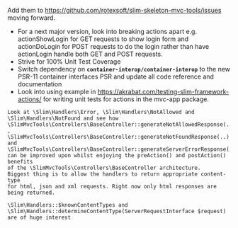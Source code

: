 Add them to https://github.com/rotexsoft/slim-skeleton-mvc-tools/issues moving forward. 

* For a next major version, look into breaking actions apart e.g. actionShowLogin for GET requests to show login form and actionDoLogin for POST requests to do the login rather than have actionLogin handle both GET and POST requests.
* Strive for 100% Unit Test Coverage
* Switch dependency on **`container-interop/container-interop`** to the new PSR-11 container interfaces PSR and update all code reference and documentation
* Look into using example in https://akrabat.com/testing-slim-framework-actions/ for writing unit tests for actions in the mvc-app package.

```
Look at \Slim\Handlers\Error, \Slim\Handlers\NotAllowed and \Slim\Handlers\NotFound and see how 
\SlimMvcTools\Controllers\BaseController::generateNotAllowedResponse(..) ,
\SlimMvcTools\Controllers\BaseController::generateNotFoundResponse(..) and 
\SlimMvcTools\Controllers\BaseController::generateServerErrorResponse(..) 
can be improved upon whilst enjoying the preAction() and postAction() benefits 
of the \SlimMvcTools\Controllers\BaseController architecture. 
Biggest thing is to allow the handlers to return appropriate content-type 
for html, json and xml requests. Right now only html responses are being returned.

\Slim\Handlers::$knownContentTypes and
\Slim\Handlers::determineContentType(ServerRequestInterface $request) are of huge interest
```
